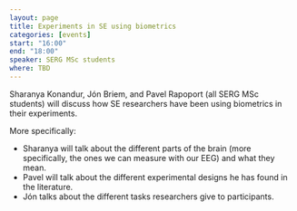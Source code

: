 ```yaml
---
layout: page
title: Experiments in SE using biometrics
categories: [events]
start: "16:00"
end: "18:00"
speaker: SERG MSc students
where: TBD
---
```


Sharanya Konandur, Jón Briem, and Pavel Rapoport (all SERG MSc students) 
will discuss how SE researchers have been using biometrics in their
experiments.

More specifically:

* Sharanya will talk about the different parts of the brain (more specifically, the ones we can measure with our EEG) and what they mean.
* Pavel will talk about the different experimental designs he has found in the literature.
* Jón talks about the different tasks researchers give to participants.
